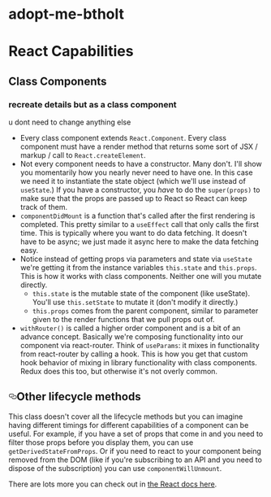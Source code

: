 # adopt-me-btholt

<h1>React Capabilities</h1>

<h2>Class Components</h2>
<h3>recreate details but as a class component</h3>
<p>u dont need to change anything else</p>
<ul>
<li>Every class component extends <code class="language-text">React.Component</code>. Every class component must have a render method that returns some sort of JSX / markup / call to <code class="language-text">React.createElement</code>.</li>
<li>Not every component needs to have a constructor. Many don't. I'll show you momentarily how you nearly never need to have one. In this case we need it to instantiate the state object (which we'll use instead of <code class="language-text">useState</code>.) If you have a constructor, you <em>have</em> to do the <code class="language-text">super(props)</code> to make sure that the props are passed up to React so React can keep track of them.</li>
<li><code class="language-text">componentDidMount</code> is a function that's called after the first rendering is completed. This pretty similar to a <code class="language-text">useEffect</code> call that only calls the first time. This is typically where you want to do data fetching. It doesn't have to be async; we just made it async here to make the data fetching easy.</li>
<li>Notice instead of getting props via parameters and state via <code class="language-text">useState</code> we're getting it from the instance variables <code class="language-text">this.state</code> and <code class="language-text">this.props</code>. This is how it works with class components. Neither one will you mutate directly.
<ul>
<li><code class="language-text">this.state</code> is the mutable state of the component (like useState). You'll use <code class="language-text">this.setState</code> to mutate it (don't modify it directly.)</li>
<li><code class="language-text">this.props</code> comes from the parent component, similar to parameter given to the render functions that we pull props out of.</li>
</ul>
</li>
<li><code class="language-text">withRouter()</code> is called a higher order component and is a bit of an advance concept. Basically we're composing functionality into our component via react-router. Think of <code class="language-text">useParams</code>: it mixes in functionality from react-router by calling a hook. This is how you get that custom hook behavior of mixing in library functionality with class components. Redux does this too, but otherwise it's not overly common.</li>
</ul>
<h2 id="other-lifecycle-methods" style="position:relative;"><a href="#other-lifecycle-methods" aria-label="other lifecycle methods permalink" class="anchor before"><svg aria-hidden="true" focusable="false" height="16" version="1.1" viewBox="0 0 16 16" width="16"><path fill-rule="evenodd" d="M4 9h1v1H4c-1.5 0-3-1.69-3-3.5S2.55 3 4 3h4c1.45 0 3 1.69 3 3.5 0 1.41-.91 2.72-2 3.25V8.59c.58-.45 1-1.27 1-2.09C10 5.22 8.98 4 8 4H4c-.98 0-2 1.22-2 2.5S3 9 4 9zm9-3h-1v1h1c1 0 2 1.22 2 2.5S13.98 12 13 12H9c-.98 0-2-1.22-2-2.5 0-.83.42-1.64 1-2.09V6.25c-1.09.53-2 1.84-2 3.25C6 11.31 7.55 13 9 13h4c1.45 0 3-1.69 3-3.5S14.5 6 13 6z"></path></svg></a>Other lifecycle methods</h2>
<p>This class doesn't cover all the lifecycle methods but you can imagine having different timings for different capabilities of a component can be useful. For example, if you have a set of props that come in and you need to filter those props before you display them, you can use <code class="language-text">getDerivedStateFromProps</code>. Or if you need to react to your component being removed from the DOM (like if you're subscribing to an API and you need to dispose of the subscription) you can use <code class="language-text">componentWillUnmount</code>.</p>
<p>There are lots more you can check out in <a href="https://reactjs.org/docs/react-component.html">the React docs here</a>.</p>
